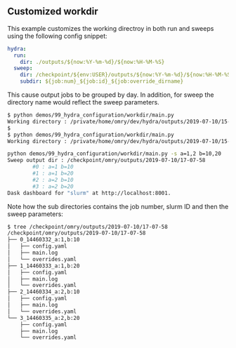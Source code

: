 ## Customized workdir

This example customizes the working directroy in both run and sweeps using the following config snippet:

```yaml
hydra:
  run:
    dir: ./outputs/${now:%Y-%m-%d}/${now:%H-%M-%S}
  sweep:
    dir: /checkpoint/${env:USER}/outputs/${now:%Y-%m-%d}/${now:%H-%M-%S}
    subdir: ${job:num}_${job:id}_${job:override_dirname}
```

This cause output jobs to be grouped by day.
In addition, for sweep the directory name would reflect the sweep parameters.

```bash
$ python demos/99_hydra_configuration/workdir/main.py
Working directory : /private/home/omry/dev/hydra/outputs/2019-07-10/15-50-36
$
$ python demos/99_hydra_configuration/workdir/main.py
Working directory : /private/home/omry/dev/hydra/outputs/2019-07-10/15-50-42
```

```bash
python demos/99_hydra_configuration/workdir/main.py -s a=1,2 b=10,20
Sweep output dir : /checkpoint/omry/outputs/2019-07-10/17-07-58
        #0 : a=1 b=10
        #1 : a=1 b=20
        #2 : a=2 b=10
        #3 : a=2 b=20
Dask dashboard for "slurm" at http://localhost:8001.
```

Note how the sub directories contains the job number, slurm ID and then the sweep parameters:

```bash
$ tree /checkpoint/omry/outputs/2019-07-10/17-07-58
/checkpoint/omry/outputs/2019-07-10/17-07-58
├── 0_14460332_a:1,b:10
│   ├── config.yaml
│   ├── main.log
│   └── overrides.yaml
├── 1_14460333_a:1,b:20
│   ├── config.yaml
│   ├── main.log
│   └── overrides.yaml
├── 2_14460334_a:2,b:10
│   ├── config.yaml
│   ├── main.log
│   └── overrides.yaml
└── 3_14460335_a:2,b:20
    ├── config.yaml
    ├── main.log
    └── overrides.yaml
```
